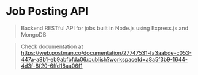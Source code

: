 # Job Posting API

> Backend RESTful API for jobs built in Node.js using Express.js and MongoDB

>Check documentation at https://web.postman.co/documentation/27747531-fa3aabde-c053-447a-a8b1-eb9abfbfda06/publish?workspaceId=a8a5f3b9-1644-4d3f-8f20-6ffd18aa06f1

